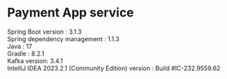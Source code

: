 # Payment App service
Spring Boot version : 3.1.3 <br />
Spring dependency management : 1.1.3 <br />
Java : 17 <br />
Gradle : 8.2.1 <br />
Kafka version: 3.4.1 <br />
IntelliJ IDEA 2023.2.1 (Community Edition) version : Build #IC-232.9559.62 <br />
